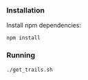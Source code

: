 ### Installation

Install npm dependencies:

`npm install`

### Running

```bash
./get_trails.sh
```
